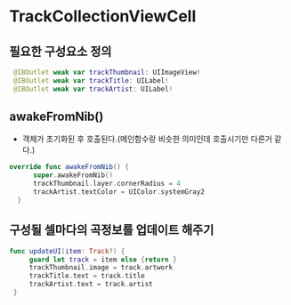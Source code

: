 # TrackCollectionViewCell
## 필요한 구성요소 정의
  ```swift
   @IBOutlet weak var trackThumbnail: UIImageView!
   @IBOutlet weak var trackTitle: UILabel!
   @IBOutlet weak var trackArtist: UILabel!
  ```
## awakeFromNib()
  - 객체가 초기화된 후 호출된다.(메인함수랑 비슷한 의미인데 호출시기만 다른거 같다.)
  ```swift
  override func awakeFromNib() {
        super.awakeFromNib()
        trackThumbnail.layer.cornerRadius = 4
        trackArtist.textColor = UIColor.systemGray2
    }
  ```
## 구성될 셀마다의 곡정보를 업데이트 해주기
   ```swift
   func updateUI(item: Track?) {
        guard let track = item else {return }
        trackThumbnail.image = track.artwork
        trackTitle.text = track.title
        trackArtist.text = track.artist
    }
   ```

